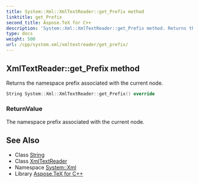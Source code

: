 ```yaml
---
title: System::Xml::XmlTextReader::get_Prefix method
linktitle: get_Prefix
second_title: Aspose.TeX for C++
description: 'System::Xml::XmlTextReader::get_Prefix method. Returns the namespace prefix associated with the current node in C++.'
type: docs
weight: 500
url: /cpp/system.xml/xmltextreader/get_prefix/
---
```

## XmlTextReader::get_Prefix method


Returns the namespace prefix associated with the current node.

```cpp
String System::Xml::XmlTextReader::get_Prefix() override
```


### ReturnValue

The namespace prefix associated with the current node.

## See Also

* Class [String](../../../system/string/)
* Class [XmlTextReader](../)
* Namespace [System::Xml](../../)
* Library [Aspose.TeX for C++](../../../)
